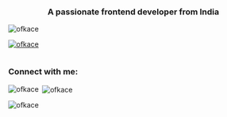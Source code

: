 <h3 align="center">A passionate frontend developer from India</h3>

<p align="left"> <img src="https://komarev.com/ghpvc/?username=ofkace&label=Profile%20views&color=0e75b6&style=flat" alt="ofkace" /> </p>

<p align="left"> <a href="https://github.com/ryo-ma/github-profile-trophy"><img src="https://github-profile-trophy.vercel.app/?username=ofkace" alt="ofkace" /></a> </p>

<p align="left"> <a href="https://twitter.com/" target="blank"><img src="https://img.shields.io/twitter/follow/?logo=twitter&style=for-the-badge" alt="" /></a> </p>

<h3 align="left">Connect with me:</h3>
<p align="left">
</p>

<p><img align="left" src="https://github-readme-stats.vercel.app/api/top-langs?username=ofkace&show_icons=true&locale=en&layout=compact" alt="ofkace" /></p>

<p>&nbsp;<img align="center" src="https://github-readme-stats.vercel.app/api?username=ofkace&show_icons=true&locale=en" alt="ofkace" /></p>

<p><img align="center" src="https://github-readme-streak-stats.herokuapp.com/?user=ofkace&" alt="ofkace" /></p>
